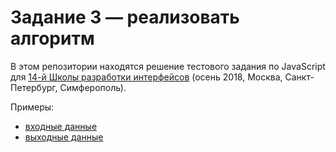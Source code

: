 # Задание 3 — реализовать алгоритм

В этом репозитории находятся решение тестового задания по JavaScript для [14-й Школы разработки интерфейсов](https://academy.yandex.ru/events/frontend/shri_msk-2018-2) (осень 2018, Москва, Санкт-Петербург, Симферополь).

Примеры: 

- [входные данные](./data/input.json)
- [выходные данные](./data/output.json)

